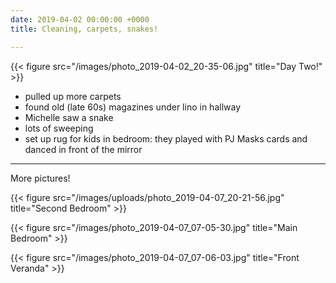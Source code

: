 ```yaml
---
date: 2019-04-02 00:00:00 +0000
title: Cleaning, carpets, snakes!

---
```

{{< figure src="/images/photo_2019-04-02_20-35-06.jpg" title="Day Two!" >}}


* pulled up more carpets
* found old (late 60s) magazines under lino in hallway
* Michelle saw a snake
* lots of sweeping
* set up rug for kids in bedroom: they played with PJ Masks cards and danced in front of the mirror

---

More pictures!

{{< figure src="/images/uploads/photo_2019-04-07_20-21-56.jpg" title="Second Bedroom" >}}

{{< figure src="/images/photo_2019-04-07_07-05-30.jpg" title="Main Bedroom" >}}

{{< figure src="/images/photo_2019-04-07_07-06-03.jpg" title="Front Veranda" >}}


